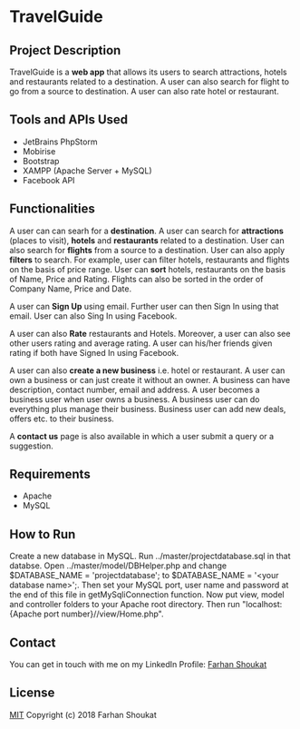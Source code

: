 # TravelGuide

## Project Description
TravelGuide is a **web app** that allows its users to search attractions, hotels and restaurants related to a destination. A user can also search for flight to go from a source to destination. A user can also rate hotel or restaurant.

## Tools and APIs Used
* JetBrains PhpStorm
* Mobirise
* Bootstrap
* XAMPP (Apache Server + MySQL)
* Facebook API

## Functionalities
A user can can searh for a **destination**. A user can search for **attractions** (places to visit), **hotels** and **restaurants** related to a destination. User can also search for **flights** from a source to a destination. User can also apply **filters** to search. For example, user can filter hotels, restaurants and flights on the basis of price range. User can **sort** hotels, restaurants on the basis of Name, Price and Rating. Flights can also be sorted in the order of Company Name, Price and Date.

A user can **Sign Up** using email. Further user can then Sign In using that email. User can also Sing In using Facebook.

A user can also **Rate** restaurants and Hotels. Moreover, a user can also see other users rating and average rating. A user can his/her friends given rating if both have Signed In using Facebook.

A user can also **create a new business** i.e. hotel or restaurant. A user can own a business or can just create it without an owner. A business can have description, contact number, email and address. A user becomes a business user when user owns a business. A business user can do everything plus manage their business. Business user can add new deals, offers etc. to their business.

A **contact us** page is also available in which a user submit a query or a suggestion.


## Requirements
* Apache
* MySQL


## How to Run
Create a new database in MySQL. Run ../master/projectdatabase.sql in that databse. Open ../master/model/DBHelper.php and change $DATABASE_NAME = 'projectdatabase'; to $DATABASE_NAME = '\<your database name\>';. Then set your MySQL port, user name and password at the end of this file in getMySqliConnection function. Now put view, model and controller folders to your Apache root directory. Then run "localhost:{Apache port number}//view/Home.php".


## Contact
You can get in touch with me on my LinkedIn Profile: [Farhan Shoukat](https://www.linkedin.com/in/farhan-shoukat-782542167/)


## License
[MIT](../master/LICENSE)
Copyright (c) 2018 Farhan Shoukat
